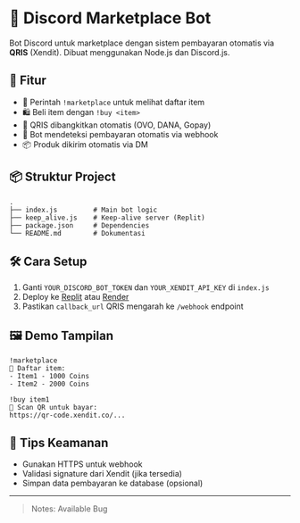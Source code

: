 # 🛒 Discord Marketplace Bot

Bot Discord untuk marketplace dengan sistem pembayaran otomatis via **QRIS** (Xendit). Dibuat menggunakan Node.js dan Discord.js.


## 🚀 Fitur

- 💬 Perintah `!marketplace` untuk melihat daftar item
- 🛍️ Beli item dengan `!buy <item>`
- 📸 QRIS dibangkitkan otomatis (OVO, DANA, Gopay)
- 🔔 Bot mendeteksi pembayaran otomatis via webhook
- 📦 Produk dikirim otomatis via DM

## 📦 Struktur Project

```
.
├── index.js         # Main bot logic
├── keep_alive.js    # Keep-alive server (Replit)
├── package.json     # Dependencies
└── README.md        # Dokumentasi
```

## 🛠️ Cara Setup

1. Ganti `YOUR_DISCORD_BOT_TOKEN` dan `YOUR_XENDIT_API_KEY` di `index.js`
2. Deploy ke [Replit](https://replit.com) atau [Render](https://render.com)
3. Pastikan `callback_url` QRIS mengarah ke `/webhook` endpoint

## 🖼️ Demo Tampilan

```
!marketplace
🛒 Daftar item:
- Item1 - 1000 Coins
- Item2 - 2000 Coins

!buy item1
📲 Scan QR untuk bayar:
https://qr-code.xendit.co/...
```

## 🔐 Tips Keamanan

- Gunakan HTTPS untuk webhook
- Validasi signature dari Xendit (jika tersedia)
- Simpan data pembayaran ke database (opsional)

---

> Notes: Available Bug
